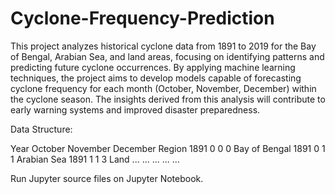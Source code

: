 # Cyclone-Frequency-Prediction
This project analyzes historical cyclone data from 1891 to 2019 for the Bay of Bengal, Arabian Sea, and land areas, focusing on identifying patterns and predicting future cyclone occurrences. By applying machine learning techniques, the project aims to develop models capable of forecasting cyclone frequency for each month (October, November, December) within the cyclone season. The insights derived from this analysis will contribute to early warning systems and improved disaster preparedness.

Data Structure:

Year	October	November	December	Region
1891	0	0	0	Bay of Bengal
1891	0	1	1	Arabian Sea
1891	1	1	3	Land
...	...	...	...	...

Run Jupyter source files on Jupyter Notebook.
